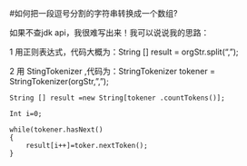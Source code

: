 #如何把一段逗号分割的字符串转换成一个数组?

如果不查jdk api，我很难写出来！我可以说说我的思路：

1 用正则表达式，代码大概为：String [] result = orgStr.split(“,”);

2 用 StingTokenizer ,代码为：StringTokenizer tokener = StringTokenizer(orgStr,”,”);

	String [] result =new String[tokener .countTokens()];

	Int i=0;

	while(tokener.hasNext()
	{
		result[i++]=toker.nextToken();
	}